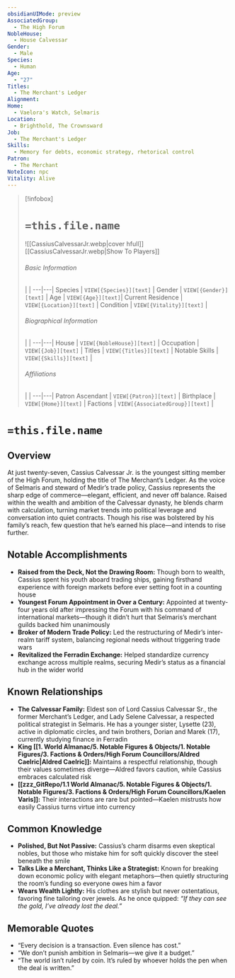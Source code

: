 ```yaml
---
obsidianUIMode: preview
AssociatedGroup:
  - The High Forum
NobleHouse:
  - House Calvessar
Gender:
  - Male
Species:
  - Human
Age:
  - "27"
Titles:
  - The Merchant's Ledger
Alignment: 
Home:
  - Vaelora's Watch, Selmaris
Location:
  - Brighthold, The Crownsward
Job:
  - The Merchant's Ledger
Skills:
  - Memory for debts, economic strategy, rhetorical control
Patron:
  - The Merchant
NoteIcon: npc
Vitality: Alive
---
```

> [!infobox]
> # **`=this.file.name`**
> ![[CassiusCalvessarJr.webp|cover hfull]]
> [[CassiusCalvessarJr.webp|Show To Players]]
> ###### Basic Information
>  |   |
> ---|---|
> Species | `VIEW[{Species}][text]` |
> Gender | `VIEW[{Gender}][text]` |
> Age | `VIEW[{Age}][text]`|
> Current Residence | `VIEW[{Location}][text]`  |
> Condition | `VIEW[{Vitality}][text]` |
> ###### Biographical Information
>  |   |
> ---|---|
> House | `VIEW[{NobleHouse}][text]`  |
> Occupation | `VIEW[{Job}][text]`  |
> Titles | `VIEW[{Titles}][text]`  |
> Notable Skills | `VIEW[{Skills}][text]`  |
> ###### Affiliations
>   |   |
> ---|---|
> Patron Ascendant | `VIEW[{Patron}][text]`  |
> Birthplace | `VIEW[{Home}][text]`  |
> Factions | `VIEW[{AssociatedGroup}][text]` |

# **`=this.file.name`**
## **Overview**

At just twenty-seven, Cassius Calvessar Jr. is the youngest sitting member of the High Forum, holding the title of The Merchant’s Ledger. As the voice of Selmaris and steward of Medir’s trade policy, Cassius represents the sharp edge of commerce—elegant, efficient, and never off balance. Raised within the wealth and ambition of the Calvessar dynasty, he blends charm with calculation, turning market trends into political leverage and conversation into quiet contracts. Though his rise was bolstered by his family’s reach, few question that he’s earned his place—and intends to rise further.

## **Notable Accomplishments**

- **Raised from the Deck, Not the Drawing Room:** Though born to wealth, Cassius spent his youth aboard trading ships, gaining firsthand experience with foreign markets before ever setting foot in a counting house
- **Youngest Forum Appointment in Over a Century:** Appointed at twenty-four years old after impressing the Forum with his command of international markets—though it didn’t hurt that Selmaris’s merchant guilds backed him unanimously
- **Broker of Modern Trade Policy:** Led the restructuring of Medir’s inter-realm tariff system, balancing regional needs without triggering trade wars
- **Revitalized the Ferradin Exchange:** Helped standardize currency exchange across multiple realms, securing Medir’s status as a financial hub in the wider world

## **Known Relationships**

- **The Calvessar Family:** Eldest son of Lord Cassius Calvessar Sr., the former Merchant’s Ledger, and Lady Selene Calvessar, a respected political strategist in Selmaris. He has a younger sister, Lysette (23), active in diplomatic circles, and twin brothers, Dorian and Marek (17), currently studying finance in Ferradin
- **King [[1. World Almanac/5.  Notable Figures & Objects/1. Notable Figures/3. Factions & Orders/High Forum Councillors/Aldred Caelric|Aldred Caelric]]:** Maintains a respectful relationship, though their values sometimes diverge—Aldred favors caution, while Cassius embraces calculated risk
- **[[zzz_GitRepo/1.1 World Almanac/5.  Notable Figures & Objects/1. Notable Figures/3. Factions & Orders/High Forum Councillors/Kaelen Varis]]:** Their interactions are rare but pointed—Kaelen mistrusts how easily Cassius turns virtue into currency

## **Common Knowledge**

- **Polished, But Not Passive:** Cassius’s charm disarms even skeptical nobles, but those who mistake him for soft quickly discover the steel beneath the smile
- **Talks Like a Merchant, Thinks Like a Strategist:** Known for breaking down economic policy with elegant metaphors—then quietly structuring the room’s funding so everyone owes him a favor
- **Wears Wealth Lightly:** His clothes are stylish but never ostentatious, favoring fine tailoring over jewels. As he once quipped: _“If they can see the gold, I’ve already lost the deal.”_

## **Memorable Quotes**

- “Every decision is a transaction. Even silence has cost.”
- “We don’t punish ambition in Selmaris—we give it a budget.”
- “The world isn’t ruled by coin. It’s ruled by whoever holds the pen when the deal is written.”